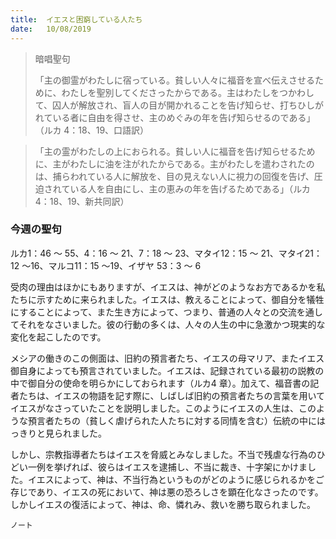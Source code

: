 ```yaml
---
title:  イエスと困窮している人たち
date:   10/08/2019
---
```


> <p>暗唱聖句</p>
> 「主の御霊がわたしに宿っている。貧しい人々に福音を宣べ伝えさせるために、わたしを聖別してくださったからである。主はわたしをつかわして、囚人が解放され、盲人の目が開かれることを告げ知らせ、打ちひしがれている者に自由を得させ、主のめぐみの年を告げ知らせるのである」（ルカ 4：18、19、口語訳）

> <p></p>
> 「主の霊がわたしの上におられる。貧しい人に福音を告げ知らせるために、主がわたしに油を注がれたからである。主がわたしを遣わされたのは、捕らわれている人に解放を、目の見えない人に視力の回復を告げ、圧迫されている人を自由にし、主の恵みの年を告げるためである」（ルカ 4：18、19、新共同訳）

### 今週の聖句
ルカ1：46 ～ 55、4：16 ～ 21、7：18 ～ 23、マタイ12：15 ～ 21、マタイ21：12 ～16、マルコ11：15 ～19、イザヤ 53：3 ～ 6

受肉の理由はほかにもありますが、イエスは、神がどのようなお方であるかを私たちに示すために来られました。イエスは、教えることによって、御自分を犠牲にすることによって、また生き方によって、つまり、普通の人々との交流を通してそれをなさいました。彼の行動の多くは、人々の人生の中に急激かつ現実的な変化を起こしたのです。

メシアの働きのこの側面は、旧約の預言者たち、イエスの母マリア、またイエス御自身によっても預言されていました。イエスは、記録されている最初の説教の中で御自分の使命を明らかにしておられます（ルカ4 章）。加えて、福音書の記者たちは、イエスの物語を記す際に、しばしば旧約の預言者たちの言葉を用いてイエスがなさっていたことを説明しました。このようにイエスの人生は、このような預言者たちの（貧しく虐げられた人たちに対する同情を含む）伝統の中にはっきりと見られました。

しかし、宗教指導者たちはイエスを脅威とみなしました。不当で残虐な行為のひどい一例を挙げれば、彼らはイエスを逮捕し、不当に裁き、十字架にかけました。イエスによって、神は、不当行為というものがどのように感じられるかをご存じであり、イエスの死において、神は悪の恐ろしさを顕在化なさったのです。しかしイエスの復活によって、神は、命、憐れみ、救いを勝ち取られました。

`ノート`